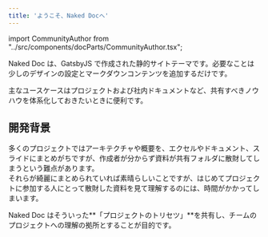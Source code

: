 ```yaml
---
title: 'ようこそ、Naked Docへ'
---
```


import CommunityAuthor from "../src/components/docParts/CommunityAuthor.tsx";

Naked Doc は、GatsbyJS で作成された静的サイトテーマです。必要なことは少しのデザインの設定とマークダウンコンテンツを追加するだけです。

主なユースケースはプロジェクトおよび社内ドキュメントなど、共有すべきノウハウを体系化しておきたいときに便利です。

## 開発背景

多くのプロジェクトではアーキテクチャや概要を、エクセルやドキュメント、スライドにまとめがちですが、作成者が分からず資料が共有フォルダに散財してしまうという難点があります。  
それらが綺麗にまとめられていれば素晴らしいことですが、はじめてプロジェクトに参加する人にとって散財した資料を見て理解するのには、時間がかかってしまいます。

Naked Doc はそういった**「プロジェクトのトリセツ」**を共有し、チームのプロジェクトへの理解の拠所とすることが目的です。

<CommunityAuthor name="mush" imageUrl="https://avatars1.githubusercontent.com/u/14067398?s=460&u=15e6d0d0748bbd767be178096a4fc6b85b344a44&v=4" githubUrl="https://github.com/yellow-high5" description="" />
